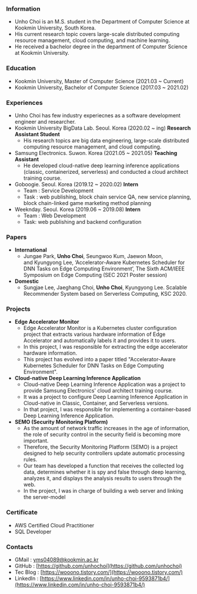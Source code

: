### Information

- Unho Choi is an M.S. student in the Department of Computer Science at Kookmin University, South Korea. 
- His current research topic covers large-scale distributed computing resource management, cloud computing, and machine learning.
- He received a bachelor degree in the department of Computer Science at Kookmin University.

### Education

- Kookmin University, Master of Computer Science (2021.03 ~ Current)
- Kookmin University, Bachelor of Computer Science (2017.03 ~ 2021.02)

### Experiences

- Unho Choi has few industry experiecnes as a software development engineer and researcher.
- Kookmin University BigData Lab. Seoul. Korea (2020.02 ~ ing) **Research Assistant Student**
    - His research topics are big data engineering, large-scale distributed computing resource management, and cloud computing.
- Samsung Electronics. Suwon. Korea (2021.05 ~ 2021.05) **Teaching Assistant**
    - He developed cloud-native deep learning inference applications (classic, containerized, serverless) and conducted a cloud architect training course.
- Goboogie. Seoul. Korea (2019.12 ~ 2020.02) **Intern**
    - Team : Service Development
    - Task : web publishing, block chain service QA, new service planning, block chain-linked game marketing method planning
- Weeknday. Seoul. Korea (2019.06 ~ 2019.08) **Intern**
    - Team : Web Development
    - Task: web publishing and backend configuration

### Papers

- **International**
    - Jungae Park, **Unho Choi**, Seungwoo Kum, Jaewon Moon, and Kyungyong Lee, ‘Accelerator-Aware Kubernetes Scheduler for DNN Tasks on Edge Computing Environment’, The Sixth ACM/IEEE Symposium on Edge Computing (SEC 2021 Poster session)
- **Domestic**
    - Sungjae Lee, Jaeghang Choi, **Unho Choi**, Kyungyong Lee. Scalable Recommender System based on Serverless Computing, KSC 2020.

### Projects

- **Edge Accelerator Monitor**
    - Edge Accelerator Monitor is a Kubernetes cluster configuration project that extracts various hardware information of Edge Accelerator and automatically labels it and provides it to users.
    - In this project, I was responsible for extracting the edge accelerator hardware information.
    - This project has evolved into a paper titled "Accelerator-Aware Kubernetes Scheduler for DNN Tasks on Edge Computing Environment".
- **Cloud-native Deep Learning Inference Application**
    - Cloud-native Deep Learning Inference Application was a project to provide Samsung Electronics' cloud architect training course.
    - It was a project to configure Deep Learning Inference Application in Cloud-native in Classic, Container, and Serverless versions.
    - In that project, I was responsible for implementing a container-based Deep Learning Inference Application.
- **SEMO (Security Monitoring Platform)**
    - As the amount of network traffic increases in the age of information, the role of security control in the security field is becoming more important.
    - Therefore, the Security Monitoring Platform (SEMO) is a project designed to help security controllers update automatic processing rules.
    - Our team has developed a function that receives the collected log data, determines whether it is spy and false through deep learning, analyzes it, and displays the analysis results to users through the web.
    - In the project, I was in charge of building a web server and linking the server-model

### Certificate

- AWS Certified Cloud Practitioner
- SQL Developer

### Contacts

- GMail : yms04089@kookmin.ac.kr
- GitHub : [https://github.com/unhochoi](https://github.com/unhochoi)
- Tec Blog : [https://wooono.tistory.com/](https://wooono.tistory.com/)
- LinkedIn : [https://www.linkedin.com/in/unho-choi-9593871b4/](https://www.linkedin.com/in/unho-choi-9593871b4/)
